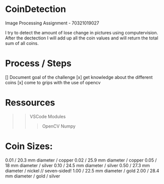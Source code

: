 # CoinDetection
Image Processing Assignment - 70321019027

I try to detect the amount of lose change in pictures using computervision. After the dectection I will add up all the coin values and will return the total sum of all coins.

# Process / Steps

[] Document goal of the challenge
[x] get knowledge about the different coins
[x] come to grips with the use of opencv

# Ressources
>> VSCode
>> Modules
>>> OpenCV
>>> Numpy


# Coin Sizes:
0.01 / 20.3 mm diameter / copper
0.02 / 25.9 mm diameter / copper
0.05 / 18 mm diameter / silver
0.10 / 24.5 mm diameter / silver
0.50 / 27.3 mm diameter / nickel // seven-sided!
1.00 / 22.5 mm diameter / gold
2.00 / 28.4 mm diameter / gold / silver

